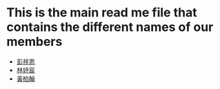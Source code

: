 # This is the main read me file that contains the different names of our members 

- [彭祥恩](PengTest.md)
- [林妤宸](yuchen.md)
- [黃柏翰](bryan.md)

